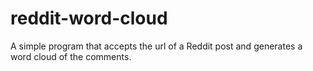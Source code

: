 # reddit-word-cloud

A simple program that accepts the url of a Reddit post and generates a word cloud of the comments.
